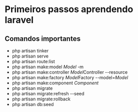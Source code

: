 # Primeiros passos aprendendo laravel


## Comandos importantes

* php artisan tinker
* php artisan serve
* php artisan route:list
* php artisan make:model *Model* -m
* php artisan make:controller *Model*Controller --resource
* php artisan make:factory *Model*Factory --model=*Model*
* php artisan make:component *Component*
* php artisan migrate
* php artisan migrate:refresh --seed
* php artisan migrate:rollback
* php artisan db:seed
